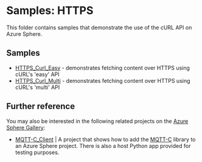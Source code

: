 # Samples: HTTPS

This folder contains samples that demonstrate the use of the cURL API on Azure Sphere.

## Samples

 * [HTTPS_Curl_Easy](HTTPS_Curl_Easy/) - demonstrates fetching content over HTTPS using cURL's 'easy' API
 * [HTTPS_Curl_Multi](HTTPS_Curl_Multi/) - demonstrates fetching content over HTTPS using cURL's 'multi' API

## Further reference
You may also be interested in the following related projects on the [Azure Sphere Gallery](https://github.com/Azure/azure-sphere-gallery):

- [MQTT-C_Client](https://github.com/Azure/azure-sphere-gallery/blob/main/MQTT-C_Client) | A project that shows how to add the  [MQTT-C](https://github.com/LiamBindle/MQTT-C.git) library to an Azure Sphere project. There is also a host Python app provided for testing purposes.